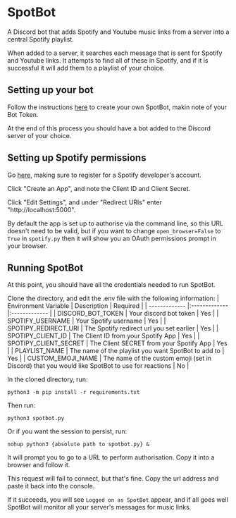 # SpotBot
A Discord bot that adds Spotify and Youtube music links from a server into a central Spotify playlist.

When added to a server, it searches each message that is sent for Spotify and Youtube links. It attempts to find all of these in Spotify, and if it is successful it will add them to a playlist of your choice. 

## Setting up your bot
Follow the instructions [here](https://discordpy.readthedocs.io/en/latest/discord.html) to create your own SpotBot, makin note of your Bot Token.

At the end of this process you should have a bot added to the Discord server of your choice.

## Setting up Spotify permissions
Go [here](https://developer.spotify.com/dashboard/applications), making sure to register for a Spotify developer's account. 

Click "Create an App", and note the Client ID and Client Secret.

Click "Edit Settings", and under "Redirect URIs" enter "http://localhost:5000". 

By default the app is set up to authorise via the command line, so this URL doesn't need to be valid, but if you want to change `open_browser=False` to `True` in `spotify.py` then it will show you an OAuth permissions prompt in your browser.

## Running SpotBot
At this point, you should have all the credentials needed to run SpotBot.

Clone the directory, and edit the .env file  with the following information:
| Environment Variable | Description | Required |
| ------------- |:------------- |:------------- |
| DISCORD_BOT_TOKEN | Your discord bot token | Yes |
| SPOTIFY_USERNAME | Your Spotify username | Yes |
| SPOTIPY_REDIRECT_URI | The Spotify redirect url you set earlier | Yes |
| SPOTIPY_CLIENT_ID | The Client ID from your Spotify App | Yes |
| SPOTIPY_CLIENT_SECRET | The Client SECRET from your Spotify App | Yes |
| PLAYLIST_NAME | The name of the playlist you want SpotBot to add to | Yes |
| CUSTOM_EMOJI_NAME | The name of the custom emoji (set in Discord) that you would like SpotBot to use for reactions | No |

In the cloned directory, run:

`python3 -m pip install -r requirements.txt` 

Then run:

`python3 spotbot.py`

Or if you want the session to persist, run:

`nohup python3 {absolute path to spotbot.py} &`

It will prompt you to go to a URL to perform authorisation. Copy it into a browser and follow it.

This request will fail to connect, but that's fine. Copy the url address and paste it back into the console.

If it succeeds, you will see `Logged on as SpotBot` appear, and if all goes well SpotBot will monitor all your server's messages for music links.
